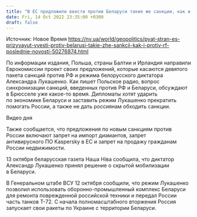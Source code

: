 ```yaml
---
title: "В ЕС предложили ввести против Беларуси такие же санкции, как и против России — СМИ"
date: Fri, 14 Oct 2022 23:35:00 +0300
draft: false
---
```

Источник: Новое Время https://nv.ua/world/geopolitics/pyat-stran-es-prizyvayut-vvesti-protiv-belarusi-takie-zhe-sankcii-kak-i-protiv-rf-poslednie-novosti-50276874.html


 По информации издания, Польша, страны Балтии и Ирландия направили Еврокомиссии проект своих предложений, которые касаются девятого пакета санкций против РФ и режима белорусского диктатора Александра Лукашенко. Как пишет Польское радио, вопрос синхронизации санкций, введенных против РФ и Беларуси, обсуждают в Брюсселе уже какое-то время. Дипломаты хотят ударить по экономике Беларуси и заставить режим Лукашенко прекратить помогать России, а также не дать россиянам обходить санкции.

 Видео дня   

Также сообщается, что предложения по новым санкциям против России включают запрет на импорт диамантов, запрет антивирусного ПО Kaspersky в ЕС и запрет на продажу гражданам России недвижимости.

13 октября беларусская газета Наша Ніва сообщила, что диктатор Александр Лукашенко принял решение о скрытой мобилизации в Беларуси.

В Генеральном штабе ВСУ 12 октября сообщили, что режим Лукашенко позволил использовать оборонно-промышленный комплекс Беларуси для ремонта поврежденной российской техники и передал России часть танков Т-72. С начала полномасштабного вторжения Россия запускает свои ракеты по Украине с территории Беларуси.
